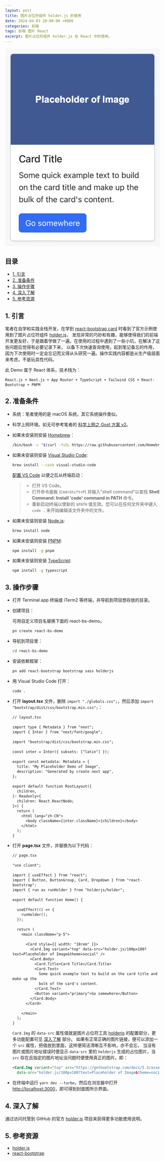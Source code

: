 ```yaml
---
layout: post
title: 图片占位符组件 holder.js 的使用
date: 2024-04-03 20:00:00 +0800
categories: 前端
tags: 前端 图片 React
excerpt: 图片占位符组件 holder.js 在 React 中的使用。
---
```


![The cover for the component of holder.js](/images/img-placeholder.png)

## 目录

- [1. 引言](#1-引言)
- [2. 准备条件](#2-准备条件)
- [3. 操作步骤](#3-操作步骤)
- [4. 深入了解](#4-深入了解)
- [5. 参考资源](#5-参考资源)

## 1. 引言

笔者在自学和实践全栈开发，在学到 [react-bootstrap card][react-bootstrap] 时看到了官方示例使用到了图片占位符组件 [holder.js][holderjs]，
发现非常的巧妙和有趣，能够使得我们的前端开发更友好，于是跟着学做了一遍。在使用的过程中遇到了一些小坑，在解决了这些问题后觉得有必要记录下来，
以备下次快速查询使用，起到笔记备忘的作用，因为下次使用时一定会忘记而又得从头研究一遍。操作实践内容都是从生产级层面来考虑，不是玩具性代码。

此 Demo 属于 React 体系，技术栈为：

```text
React.js + Next.js + App Router + TypeScript + Tailwind CSS + React-Bootstrap + PNPM
```

## 2. 准备条件

- 系统：笔者使用的是 macOS 系统，其它系统操作类似。
- 科学上网环境。如无可参考笔者的 [科学上网之 Gost 方案 v2][beyondgfw]。
- 如果未安装则安装 [Homebrew][homebrew]：

  ```bash
  /bin/bash -c "$(curl -fsSL https://raw.githubusercontent.com/Homebrew/install/HEAD/install.sh)"
  ```

- 如果未安装则安装 [Visual Studio Code][vscode]:

  ```bash
  brew install --cask visual-studio-code
  ```

  [配置 VS Code][vscode-cmd-cfg] 以便之后从终端启动：

  > - 打开 VS Code。
  > - 打开命令面板 (`Cmd+Shift+P`) 并输入“shell command”以查找 **Shell Command: Install 'code' command in PATH** 命令。
  > - 重新启动终端以使新的 `$PATH` 值生效。您可以在任何文件夹中键入 `code .` 来开始编辑该文件夹中的文件。

- 如果未安装则安装 [Node.js][nodejs]:

  ```bash
  brew install node
  ```

- 如果未安装则安装 [PNPM][pnpm]:

  ```bash
  npm install -g pnpm
  ```

- 如果未安装则安装 [TypeScript][typescript]:

  ```bash
  npm install -g typescript
  ```

## 3. 操作步骤

- 打开 Terminal.app 终端或 iTerm2 等终端，并导航到项目想存放的目录。
- 创建项目：

  可用自定义项目名替换下面的 react-bs-demo。

  ```bash
  pn create react-bs-demo
  ```

- 导航到项目里：

  ```bash
  cd react-bs-demo
  ```

- 安装依赖框架：

  ```bash
  pn add react-bootstrap bootstrap sass holderjs
  ```

- 用 Visual Studio Code 打开：

  ```bash
  code .
  ```

- 打开 **layout.tsx** 文件，删除 `import "./globals.css";`，然后添加 `import "bootstrap/dist/css/bootstrap.min.css";`：

  ```tsx
  // layout.tsx

  import type { Metadata } from "next";
  import { Inter } from "next/font/google";

  import "bootstrap/dist/css/bootstrap.min.css";

  const inter = Inter({ subsets: ["latin"] });

  export const metadata: Metadata = {
    title: "My Placeholder Demo of Image",
    description: "Generated by create next app",
  };

  export default function RootLayout({
    children,
  }: Readonly<{
    children: React.ReactNode;
  }>) {
    return (
      <html lang="zh-CN">
        <body className={inter.className}>{children}</body>
      </html>
    );
  }
  ```

- 打开 **page.tsx** 文件，并替换为以下代码：

  ```tsx
  // page.tsx

  "use client";

  import { useEffect } from "react";
  import { Button, ButtonGroup, Card, Dropdown } from "react-bootstrap";
  import { run as runHolder } from "holderjs/holder";

  export default function Home() {

    useEffect(() => {
      runHolder();
    });

    return (
      <main className="p-5">

        <Card style={{ width: "18rem" }}>
          <Card.Img variant="top" data-src="holder.js/100px180?text=Placeholder of Image&theme=social" />
          <Card.Body>
            <Card.Title>Card Title</Card.Title>
            <Card.Text>
              Some quick example text to build on the card title and make up the
              bulk of the card's content.
            </Card.Text>
            <Button variant="primary">Go somewhere</Button>
          </Card.Body>
        </Card>

      </main>
    );
  }
  ```

  `Card.Img` 的 `data-src` 属性值就是图片占位符工具 [holderjs][holderjs] 的配置部分，更多功能配置可见 [深入了解](#4-深入了解) 部分。
  如果有正常正确的图片链接，便可以添加一个 `src` 属性，把值放到里面，这样便简洁清晰互不影响，亦不会忘，
  当没有图片或图片地址错误时便显示 `data-src` 里的 `holderjs` 生成的占位图片，当 `src` 存在且指定的图片地址没问题时便使用真正的图片。即：

  ```html
  <Card.Img variant="top" src="https://getbootstrap.com/docs/5.3/assets/brand/bootstrap-logo-shadow.png" 
    data-src="holder.js/100px180?text=Placeholder of Image&theme=social" />
  ```

- 在终端中运行 `yarn dev --turbo`，然后在浏览器中打开 <http://localhost:3000>，即可得到封面图所示界面。

## 4. 深入了解

通过访问托管到 GitHub 的官方 [holder.js][holderjs] 项目来获得更多功能使用说明。

## 5. 参考资源

- [holder.js][holderjs]
- [react-bootstrap][react-bootstrap]

[holderjs]: https://github.com/imsky/holder
[react-bootstrap]: https://react-bootstrap.github.io/docs/components/cards
[homebrew]: https://brew.sh/zh-cn
[nodejs]: https://nodejs.org/en/download/package-manager
[pnpm]: https://pnpm.io/zh/installation#使用-npm-安装
[vscode]: https://code.visualstudio.com
[vscode-cmd-cfg]: https://code.visualstudio.com/docs/setup/mac#_launching-from-the-command-line
[typescript]: https://www.typescriptlang.org
[beyondgfw]: https://meiyingqishi.github.io/科学上网/2023/05/20/科学上网之Gost方案v2.html

